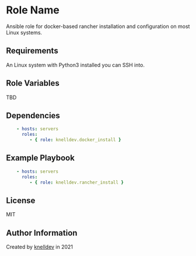 Role Name
=========

Ansible role for docker-based rancher installation and configuration on most Linux systems.

Requirements
------------

An Linux system with Python3 installed you can SSH into.

Role Variables
--------------

TBD

Dependencies
------------

```yaml
    - hosts: servers
      roles:
         - { role: knelldev.docker_install }
```

Example Playbook
----------------

```yaml
    - hosts: servers
      roles:
         - { role: knelldev.rancher_install }
```

License
-------

MIT

Author Information
------------------

Created by [knelldev](https://github.com/knelldev) in 2021
